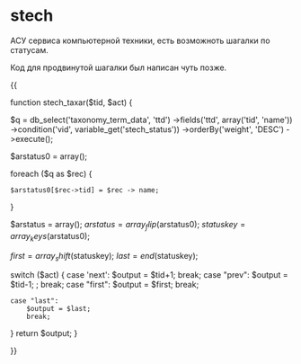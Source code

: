 stech
=====

АСУ сервиса компьютерной техники, есть  возможноть шагалки  по статусам.

Код для продвинутой  шагалки был  написан    чуть  позже.

{{

function stech_taxar($tid, $act) {
 
  $q = db_select('taxonomy_term_data', 'ttd')
      ->fields('ttd', array('tid', 'name'))
      ->condition('vid', variable_get('stech_status'))
      ->orderBy('weight', 'DESC')
      ->execute();
 
  $arstatus0 = array();
 
  foreach ($q as $rec) {
 
    $arstatus0[$rec->tid] = $rec -> name;
  }
 
  $arstatus = array();
  $arstatus = array_flip($arstatus0);
  $statuskey = array_keys($arstatus0);
 
  $first = array_shift($statuskey);
  $last = end($statuskey); 
 
  switch ($act) {
    case 'next':
        $output = $tid+1; 
        break;
    case "prev":
         $output = $tid-1; ;
        break;
    case "first":
        $output = $first;
        break;
 
    case "last":
        $output = $last;
        break; 
  }
  return $output;
}

}}
